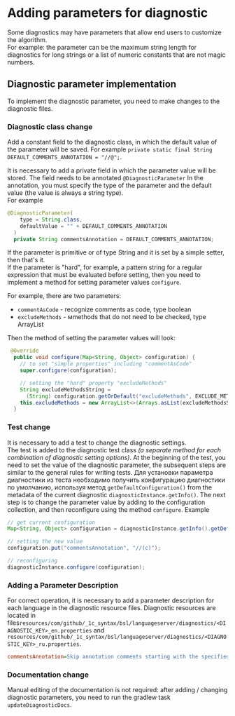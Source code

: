 # Adding parameters for diagnostic

Some diagnostics may have parameters that allow end users to customize the algorithm.  
For example: the parameter can be the maximum string length for diagnostics for long strings or a list of numeric constants that are not magic numbers.

## Diagnostic parameter implementation

To implement the diagnostic parameter, you need to make changes to the diagnostic files.

### Diagnostic class change

Add a constant field to the diagnostic class, in which the default value of the parameter will be saved. For example `private static final String DEFAULT_COMMENTS_ANNOTATION = "//@";`.

It is necessary to add a private field in which the parameter value will be stored. The field needs to be annotated `@DiagnosticParameter` In the annotation, you must specify the type of the parameter and the default value (the value is always a string type).  
For example

```java
@DiagnosticParameter(
    type = String.class,
    defaultValue = "" + DEFAULT_COMMENTS_ANNOTATION
  )
  private String commentsAnnotation = DEFAULT_COMMENTS_ANNOTATION;

```

If the parameter is primitive or of type String and it is set by a simple setter, then that's it.  
If the parameter is "hard", for example, a pattern string for a regular expression that must be evaluated before setting, then you need to implement a method for setting parameter values `configure`.

For example, there are two parameters:

- `commentAsCode` - recognize comments as code, type boolean
- `excludeMethods` - мmethods that do not need to be checked, type ArrayList

Then the method of setting the parameter values will look:

```java
 @Override
  public void configure(Map<String, Object> configuration) {
    // to set "simple properties" including "commentAsCode"
    super.configure(configuration);

    // setting the "hard" property "excludeMethods"
    String excludeMethodsString =
      (String) configuration.getOrDefault("excludeMethods", EXCLUDE_METHODS_DEFAULT);
    this.excludeMethods = new ArrayList<>(Arrays.asList(excludeMethodsString.split(",")));
  }

```

### Test change

It is necessary to add a test to change the diagnostic settings.  
The test is added to the diagnostic test class _(a separate method for each combination of diagnostic setting options)_. At the beginning of the test, you need to set the value of the diagnostic parameter, the subsequent steps are similar to the general rules for writing tests. Для установки параметра диагностики из теста необходимо получить конфигурацию диагностики по умолчанию, используя метод `getDefaultConfiguration()` from the metadata of the current diagnostic `diagnosticInstance.getInfo()`. The next step is to change the parameter value by adding to the configuration collection, and then reconfigure using the method `configure`. Example

```java
// get current configuration
Map<String, Object> configuration = diagnosticInstance.getInfo().getDefaultConfiguration();

// setting the new value
configuration.put("commentsAnnotation", "//(с)");

// reconfiguring
diagnosticInstance.configure(configuration);

```

### Adding a Parameter Description

For correct operation, it is necessary to add a parameter description for each language in the diagnostic resource files. Diagnostic resources are located in files`resources/com/github/_1c_syntax/bsl/languageserver/diagnostics/<DIAGNOSTIC_KEY>_en.properties` and `resources/com/github/_1c_syntax/bsl/languageserver/diagnostics/<DIAGNOSTIC_KEY>_ru.properties`.

```ini
commentsAnnotation=Skip annotation comments starting with the specified substrings. A comma separated list. For example: //@,//(c)
```

### Documentation change

Manual editing of the documentation is not required: after adding / changing diagnostic parameters, you need to run the gradlew task `updateDiagnosticDocs`.

